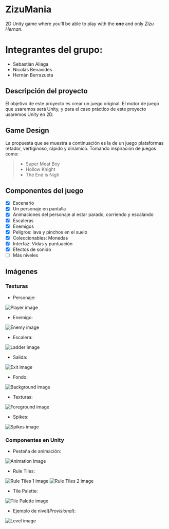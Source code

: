 # ZizuMania
2D Unity game where you'll be able to play with the **one** and only *Zizu Hernan*. 

# Integrantes del grupo: 
* Sebastián Aliaga 
* Nicolás Benavides 
* Hernán Berrazueta 

## Descripción del proyecto 

El objetivo de este proyecto es crear un juego original. El motor de juego que usaremos será Unity, y para el caso práctico de este proyecto usaremos Unity en 2D. 

## Game Design 

La propuesta que se muestra a continuación es la de un juego plataformas retador, vertiginoso, rápido y dinámico. Tomando inspiración de juegos como: 
> * Super Meat Boy 
> * Hollow Knight 
> * The End is Nigh 

## Componentes del juego 
- [x] Escenario 
- [x] Un personaje en pantalla 
- [x] Animaciones del personaje al estar parado, corriendo y escalando 
- [x] Escaleras 
- [x] Enemigos 
- [x] Peligros: lava y pinchos en el suelo 
- [x] Coleccionables: Monedas 
- [x] Interfaz: Vidas y puntuación 
- [x] Efectos de sonido 
- [ ] Más niveles

## Imágenes 

###  Texturas 
* Personaje: 

![Player image](https://github.com/SebasAB/ZizuMania/blob/main/Images/Player.png)

* Enemigo: 

![Enemy image](https://github.com/SebasAB/ZizuMania/blob/main/Images/Enemigo.png)

* Escalera: 

![Ladder image](https://github.com/SebasAB/ZizuMania/blob/main/Images/Escalera.png)

* Salida: 

![Exit image](https://github.com/SebasAB/ZizuMania/blob/main/Images/Exit.png)

* Fondo: 

![Background image](https://github.com/SebasAB/ZizuMania/blob/main/Images/Fondo.png)

* Texturas: 

![Foreground image](https://github.com/SebasAB/ZizuMania/blob/main/Images/Texturas.png)

* Spikes: 

![Spikes image](https://github.com/SebasAB/ZizuMania/blob/main/Images/Spikes.png)

### Componentes en Unity 
* Pestaña de animación: 

![Animation image](https://github.com/SebasAB/ZizuMania/blob/main/Images/Animations.jpeg)

* Rule Tiles: 

![Rule Tiles 1 image](https://github.com/SebasAB/ZizuMania/blob/main/Images/Tile-rules1.jpeg)
![Rule Tiles 2 image](https://github.com/SebasAB/ZizuMania/blob/main/Images/Tile-rules2.jpeg)

* Tile Palette: 

![Tile Palette image](https://github.com/SebasAB/ZizuMania/blob/main/Images/Tiles.jpeg)

* Ejemplo de nivel(*Provisional*): 

![Level image](https://github.com/SebasAB/ZizuMania/blob/main/Images/Leve-example.jpeg)


